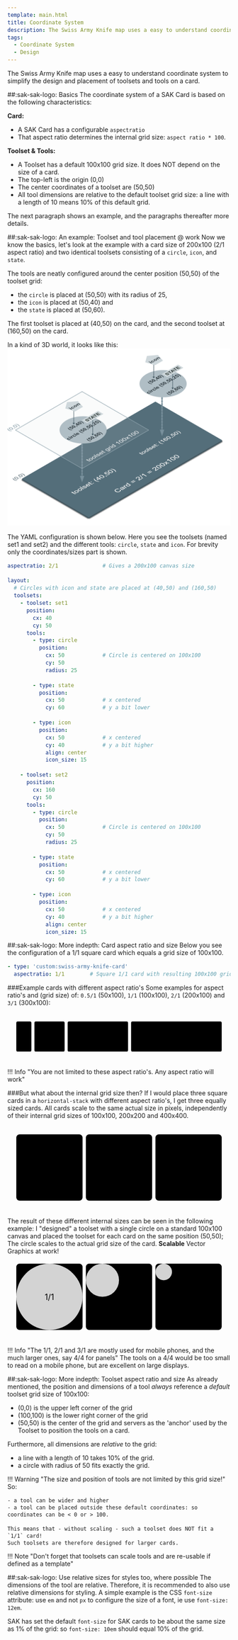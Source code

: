 ```yaml
---
template: main.html
title: Coordinate System
description: The Swiss Army Knife map uses a easy to understand coordinate system to simplify the design and placement of toolsets and tools on a card
tags:
  - Coordinate System
  - Design
---
```

<!-- GT/GL -->

[sak-example-22t]: ../assets/screenshots/sak-example-22t.png
[sak-card-toolset-tool-placement]: ../assets/screenshots/sak-card-toolset-tool-placement-bluegrey.png

The Swiss Army Knife map uses a easy to understand coordinate system to simplify the design and placement of toolsets and tools on a card.

##:sak-sak-logo: Basics
The coordinate system of a SAK Card is based on the following characteristics:

**Card:**

- A SAK Card has a configurable `aspectratio`
- That aspect ratio determines the internal grid size: `aspect ratio * 100`.

**Toolset & Tools:**

- A Toolset has a default 100x100 grid size. It does NOT depend on the size of a card.
- The top-left is the origin (0,0)
- The center coordinates of a toolset are (50,50)
- All tool dimensions are relative to the default toolset grid size: a line with a length of 10 means 10% of this default grid.

The next paragraph shows an example, and the paragraphs thereafter more details.

##:sak-sak-logo: An example: Toolset and tool placement @ work
Now we know the basics, let's look at the example with a card size of 200x100 (2/1 aspect ratio) and two identical toolsets consisting of a `circle`, `icon`, and `state`. 

The tools are neatly configured around the center position (50,50) of the toolset grid:

- the `circle` is placed at (50,50) with its radius of 25,
- the `icon` is placed at (50,40) and
- the `state` is placed at (50,60).

The first toolset is placed at (40,50) on the card, and the second toolset at (160,50) on the card. 

In a kind of 3D world, it looks like this:
![sak-card-toolset-tool-placement]

The YAML configuration is shown below. Here you see the toolsets (named set1 and set2) and the different tools: `circle`, `state` and `icon`. For brevity only the coordinates/sizes part is shown.

```yaml linenums="1" hl_lines="6 11 17 22 29 34 40 45"
aspectratio: 2/1              # Gives a 200x100 canvas size

layout:
  # Circles with icon and state are placed at (40,50) and (160,50)
  toolsets:
    - toolset: set1
      position:
        cx: 40
        cy: 50
      tools:
        - type: circle
          position:
            cx: 50            # Circle is centered on 100x100
            cy: 50
            radius: 25

        - type: state
          position:
            cx: 50            # x centered
            cy: 60            # y a bit lower

        - type: icon
          position:
            cx: 50            # x centered
            cy: 40            # y a bit higher
            align: center
            icon_size: 15

    - toolset: set2
      position:
        cx: 160
        cy: 50
      tools:
        - type: circle
          position:
            cx: 50            # Circle is centered on 100x100
            cy: 50
            radius: 25

        - type: state
          position:
            cx: 50            # x centered
            cy: 60            # y a bit lower

        - type: icon
          position:
            cx: 50            # x centered
            cy: 40            # y a bit higher
            align: center
            icon_size: 15

```

##:sak-sak-logo: More indepth: Card aspect ratio and size
Below you see the configuration of a 1/1 square card which equals a grid size of 100x100.
```yaml
- type: 'custom:swiss-army-knife-card'
  aspectratio: 1/1        # Square 1/1 card with resulting 100x100 grid size
```
###Example cards with different aspect ratio's
Some examples for aspect ratio's and (grid size) of: `0.5/1` (50x100), `1/1` (100x100), `2/1` (200x100) and `3/1` (300x100):

<svg viewBox="0 0 680 100" style="fill:var(--md-primary-fg-color--light);margin:10px;padding:10px;">
  <rect x="0" y="0" width="50" height="100" rx="5"/>
  <rect x="60" y="0" width="100" height="100" rx="5"/>
  <rect x="170" y="0" width="200" height="100" rx="5"/>
  <rect x="380" y="0" width="300" height="100" rx="5"/>
</svg>

!!! Info "You are not limited to these aspect ratio's. Any aspect ratio will work"

###But what about the internal grid size then?
If I would place three square cards in a `horizontal-stack` with different aspect ratio's, I get three equally sized cards. All cards scale to the same actual size in pixels, independently of their internal grid sizes of 100x100, 200x200 and 400x400.

<svg viewBox="0 0 310 100" style="fill:var(--md-primary-fg-color--light);margin:10px;padding:10px;">
  <rect x="0" y="0" width="100" height="100" rx="5"/>
  <text x="50" y="55" font-size="12" text-anchor="middle" fill="var(--md-primary-bg-color)">1/1</text>
  <rect x="105" y="0" width="100" height="100" rx="5"/>
  <text x="155" y="55" font-size="12" text-anchor="middle" fill="var(--md-primary-bg-color)">2/2</text>
  <rect x="210" y="0" width="100" height="100" rx="5"/>
  <text x="260" y="55" font-size="12" text-anchor="middle" fill="var(--md-primary-bg-color)">4/4</text>
</svg>

The result of these different internal sizes can be seen in the following example: I "designed" a toolset with a single circle on a standard 100x100 canvas and placed the toolset for each card on the same position (50,50); The circle scales to the actual grid size of the card. **Scalable** Vector Graphics at work!
<svg viewBox="0 0 310 100" style="fill:var(--md-primary-fg-color--light);margin:10px;padding:10px;">
  <rect x="0" y="0" width="100" height="100" rx="5"/>
  <circle cx="50" cy="50" r="50" fill="lightgrey"/>
  <text x="50" y="55" font-size="12" text-anchor="middle" fill="var(--md-primary-bg-color)">1/1</text>
  <rect x="105" y="0" width="100" height="100" rx="5"/>
  <circle cx="130" cy="25" r="25" fill="lightgrey"/>
  <text x="155" y="55" font-size="12" text-anchor="middle" fill="var(--md-primary-bg-color)">2/2</text>
  <rect x="210" y="0" width="100" height="100" rx="5"/>
  <circle cx="222.5" cy="12.5" r="12.5" fill="lightgrey"/>
  <text x="260" y="55" font-size="12" text-anchor="middle" fill="var(--md-primary-bg-color)">4/4</text>
</svg>

!!! Info "The 1/1, 2/1 and 3/1 are mostly used for mobile phones, and the much larger ones, say 4/4 for panels"
    The tools on a 4/4 would be too small to read on a mobile phone, but are excellent on large displays.

##:sak-sak-logo: More indepth: Toolset aspect ratio and size
As already mentioned, the position and dimensions of a tool *always* reference a *default* toolset grid size of 100x100:

- (0,0) is the upper left corner of the grid
- (100,100) is the lower right corner of the grid
- (50,50) is the center of the grid and servers as the 'anchor' used by the Toolset to position the tools on a card.
    
Furthermore, all dimensions are *relative* to the grid:
   
- a line with a length of 10 takes 10% of the grid.
- a circle with radius of 50 fits exactly the grid.

!!! Warning "The size and position of tools are not limited by this grid size!"
    So:
    
    - a tool can be wider and higher
    - a tool can be placed outside these default coordinates: so coordinates can be < 0 or > 100.
    
    This means that - without scaling - such a toolset does NOT fit a `1/1` card!  
    Such toolsets are therefore designed for larger cards.

!!! Note "Don't forget that toolsets can scale tools and are re-usable if defined as a template" 

##:sak-sak-logo: Use relative sizes for styles too, where possible
The dimensions of the tool are relative. Therefore, it is recommended to also use relative dimensions for styling. A simple example is the CSS `font-size` attribute: use `em` and not `px` to configure the size of a font, ie use `font-size: 12em`. 

SAK has set the default `font-size` for SAK cards to be about the same size as 1% of the grid: so `font-size: 10em` should equal 10% of the grid.


